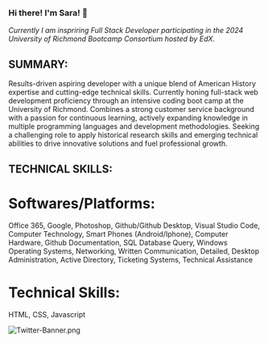 ### Hi there! I'm Sara! 💙

*Currently I am inspriring Full Stack Developer participating in the 2024 University of Richmond Bootcamp Consortium hosted by EdX.*

## SUMMARY:

Results-driven aspiring developer with a unique blend of American History expertise and cutting-edge technical skills. Currently honing full-stack web development proficiency through an intensive coding boot camp at the University of Richmond. Combines a strong customer service background with a passion for continuous learning, actively expanding knowledge in multiple programming languages and development methodologies. Seeking a challenging role to apply historical research skills and emerging technical abilities to drive innovative solutions and fuel professional growth.

## TECHNICAL SKILLS:

# Softwares/Platforms: 
Office 365, Google, Photoshop, Github/Github Desktop, Visual Studio Code, Computer Technology, Smart Phones (Android/Iphone), Computer Hardware, Github Documentation, SQL Database Query, Windows Operating Systems, Networking, Written Communication, Detailed, Desktop Administration, Active Directory,  Ticketing Systems, Technical Assistance

# Technical Skills: 
HTML, CSS, Javascript



![Twitter-Banner.png](https://i.postimg.cc/rwhNLf16/Twitter-Banner.png)
